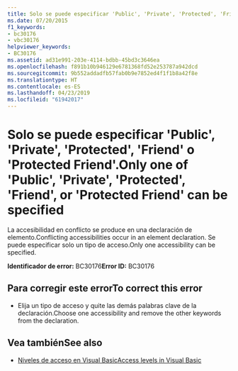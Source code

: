 ```yaml
---
title: Solo se puede especificar 'Public', 'Private', 'Protected', 'Friend' o 'Protected Friend'.
ms.date: 07/20/2015
f1_keywords:
- bc30176
- vbc30176
helpviewer_keywords:
- BC30176
ms.assetid: ad31e991-203e-4114-bdbb-45bd3c3646ea
ms.openlocfilehash: f891b10b946129e6781368fd52e253787a942dcd
ms.sourcegitcommit: 9b552addadfb57fab0b9e7852ed4f1f1b8a42f8e
ms.translationtype: HT
ms.contentlocale: es-ES
ms.lasthandoff: 04/23/2019
ms.locfileid: "61942017"
---
```

# <a name="only-one-of-public-private-protected-friend-or-protected-friend-can-be-specified"></a><span data-ttu-id="d8561-102">Solo se puede especificar 'Public', 'Private', 'Protected', 'Friend' o 'Protected Friend'.</span><span class="sxs-lookup"><span data-stu-id="d8561-102">Only one of 'Public', 'Private', 'Protected', 'Friend', or 'Protected Friend' can be specified</span></span>
<span data-ttu-id="d8561-103">La accesibilidad en conflicto se produce en una declaración de elemento.</span><span class="sxs-lookup"><span data-stu-id="d8561-103">Conflicting accessibilities occur in an element declaration.</span></span> <span data-ttu-id="d8561-104">Se puede especificar solo un tipo de acceso.</span><span class="sxs-lookup"><span data-stu-id="d8561-104">Only one accessibility can be specified.</span></span>  
  
 <span data-ttu-id="d8561-105">**Identificador de error:** BC30176</span><span class="sxs-lookup"><span data-stu-id="d8561-105">**Error ID:** BC30176</span></span>  
  
## <a name="to-correct-this-error"></a><span data-ttu-id="d8561-106">Para corregir este error</span><span class="sxs-lookup"><span data-stu-id="d8561-106">To correct this error</span></span>  
  
- <span data-ttu-id="d8561-107">Elija un tipo de acceso y quite las demás palabras clave de la declaración.</span><span class="sxs-lookup"><span data-stu-id="d8561-107">Choose one accessibility and remove the other keywords from the declaration.</span></span>  
  
## <a name="see-also"></a><span data-ttu-id="d8561-108">Vea también</span><span class="sxs-lookup"><span data-stu-id="d8561-108">See also</span></span>

- [<span data-ttu-id="d8561-109">Niveles de acceso en Visual Basic</span><span class="sxs-lookup"><span data-stu-id="d8561-109">Access levels in Visual Basic</span></span>](../../visual-basic/programming-guide/language-features/declared-elements/access-levels.md)
